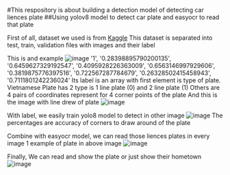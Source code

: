#This respository is about building a detection model of detecting car liences plate
##Using yolov8 model to detect car plate and easyocr to read that plate

First of all, dataset we used is from [Kaggle](https://www.kaggle.com/datasets)
This dataset is separated into test, train, validation files with images and their label

This is and example 
![image](https://github.com/Lambbro/car_liences_plate_detection/assets/100024864/26c031bd-a2f4-473f-88b3-5e53bc84fd1f)
'1', '0.28398895790200135', '0.6459627329192547', '0.4095928226363009', '0.6563146997929606', '0.3819875776397516', '0.722567287784679', '0.26328502415458943', '0.7111801242236024'
Its label is an array with first element is type of plate. Vietnamese Plate has 2 type is 1 line plate (0) and 2 line plate (1)
Others are 4 pairs of coordinates represent for 4 corner points of the plate
And this is the image with line drew of plate
![image](https://github.com/Lambbro/car_liences_plate_detection/assets/100024864/fd6d4916-0c00-49b6-838e-a276d23f5b79)

With label, we easily train yolo8 model to detect in other image
![image](https://github.com/Lambbro/car_liences_plate_detection/assets/100024864/5e5fc8ee-df2c-416f-a099-a42cbbad81cb)
The percentages are accuracy of corners to draw around of the plate

Combine with easyocr model, we can read those liences plates in every image
1 example of plate in above image
![image](https://github.com/Lambbro/car_liences_plate_detection/assets/100024864/d8eac55a-8505-4e63-b95e-e585fc77ff57)

Finally, We can read and show the plate or just show their hometown
![image](https://github.com/Lambbro/car_liences_plate_detection/assets/100024864/3e9bfe19-2ad7-45c5-9027-1e11683cf0ff)
